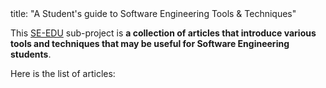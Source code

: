 <frontmatter>
  title: "A Student's guide to Software Engineering Tools & Techniques"
</frontmatter>

<div class="website-content">

<span class="lead">This [SE-EDU](https://se-edu.github.io) sub-project is **a collection of articles that introduce various tools and techniques that may be useful for Software Engineering students**. </span>

Here is the list of articles:

<box>

<include src="_markbind/layouts/default/navigation.md" />
</box>

</div>
